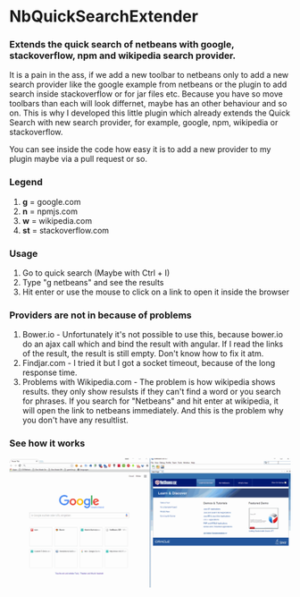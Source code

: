 # NbQuickSearchExtender
### Extends the quick search of netbeans with google, stackoverflow, npm and wikipedia search provider.

It is a pain in the ass, if we add a new toolbar to netbeans only to add a new 
search provider like the google example from netbeans or the plugin to add search
inside stackoverflow or for jar files etc. Because you have so move toolbars than
each will look differnet, maybe has an other behaviour and so on. This is
why I developed this little plugin which already extends the Quick Search
with new search provider, for example, google, npm, wikipedia or stackoverflow.

You can see inside the code how easy it is to add a new provider to my plugin
maybe via a pull request or so.

### Legend
1. __g__ = google.com
2. __n__ = npmjs.com
3. __w__ = wikipedia.com
4. __st__ = stackoverflow.com

### Usage
1. Go to quick search (Maybe with Ctrl + I)
2. Type "g netbeans" and see the results
3. Hit enter or use the mouse to click on a link to open it inside the browser

### Providers are not in because of problems
1. Bower.io - Unfortunately it's not possible to use this, because bower.io do an ajax call which and bind the result with angular.
If I read the links of the result, the result is still empty. Don't know how to fix it atm.
2. Findjar.com - I tried it but I got a socket timeout, because of the long response time.
3. Problems with Wikipedia.com - The problem is how wikipedia shows results.
they only show resulsts if they can't find a word or you search for phrases.
If you search for "Netbeans" and hit enter at wikipedia, it will open the link
to netbeans immediately. And this is the problem why you don't have any resultlist.

### See how it works
![Alt text](screenshots/NbQuickSearchExtender.gif?raw=true)